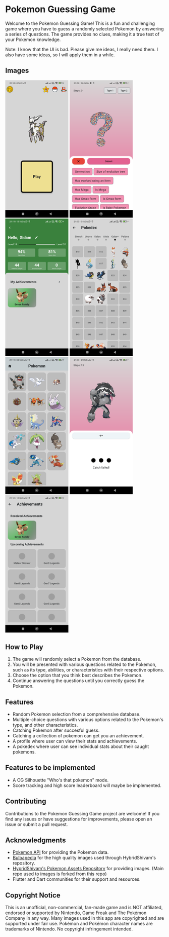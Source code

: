 # Pokemon Guessing Game

Welcome to the Pokemon Guessing Game! This is a fun and challenging game where you have to guess a randomly selected Pokemon by answering a series of questions. The game provides no clues, making it a true test of your Pokemon knowledge.

Note: I know that the UI is bad. Please give me ideas, I really need them. I also have some ideas, so I will apply them in a while.

## Images
<img src="images/homepage.png" width="200" /> <img src="images/play_page.png" width="200" /> <img src="images/profile.png" width="200" /> <img src="images/pokedex.png" width="200" /> <img src="images/caught_page.png" width="200" /> <img src="images/caught.png" width="200" /> <img src="images/achievements.png" width="200" /> 

## How to Play

1. The game will randomly select a Pokemon from the database.
2. You will be presented with various questions related to the Pokemon, such as its type, abilities, or characteristics with their respective options.
3. Choose the option that you think best describes the Pokemon.
4. Continue answering the questions until you correctly guess the Pokemon.

## Features

- Random Pokemon selection from a comprehensive database.
- Multiple-choice questions with various options related to the Pokemon's type, and other characteristics.
- Catching Pokemon after succesful guess.
- Catching a collection of pokemon can get you an achievement.
- A profile where user can view their stats and achievements.
- A pokedex where user can see individual stats about their caught pokemons.

## Features to be implemented
- A OG Silhouette "Who's that pokemon" mode.
- Score tracking and high score leaderboard will maybe be implemented.

## Contributing

Contributions to the Pokemon Guessing Game project are welcome! If you find any issues or have suggestions for improvements, please open an issue or submit a pull request.

## Acknowledgments

- [Pokemon API](https://pokeapi.co/) for providing the Pokemon data.
- [Bulbapedia](https://bulbapedia.bulbagarden.net/wiki/Main_Page) for the high quality images used through HybridShivam's repository.
- [HypridShivam's Pokemon Assets Repository](https://github.com/HybridShivam/pokemon) for providing images. (Main repo used to images is forked from this repo)
- Flutter and Dart communities for their support and resources.

## Copyright Notice
This is an unofficial, non-commercial, fan-made game and is NOT affiliated, endorsed or supported by Nintendo, Game Freak and The Pokémon Company in any way. Many images used in this app are copyrighted and are supported under fair use. Pokémon and Pokémon character names are trademarks of Nintendo. No copyright infringement intended.
